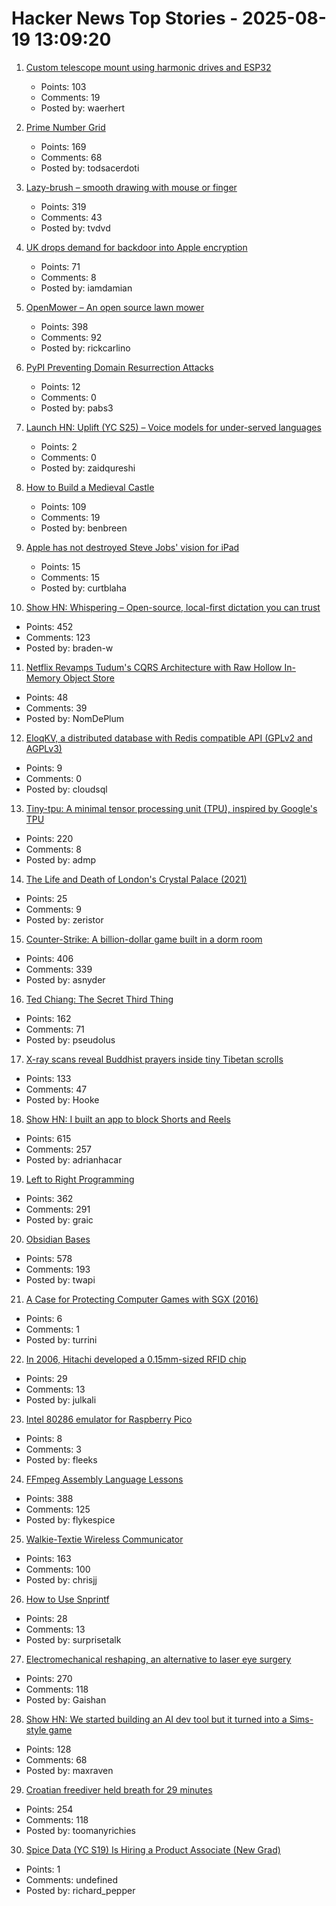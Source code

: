 # Hacker News Top Stories - 2025-08-19 13:09:20

1. [Custom telescope mount using harmonic drives and ESP32](https://www.svendewaerhert.com/blog/telescope-mount/)
   - Points: 103
   - Comments: 19
   - Posted by: waerhert

2. [Prime Number Grid](https://susam.net/primegrid.html)
   - Points: 169
   - Comments: 68
   - Posted by: todsacerdoti

3. [Lazy-brush – smooth drawing with mouse or finger](https://lazybrush.dulnan.net)
   - Points: 319
   - Comments: 43
   - Posted by: tvdvd

4. [UK drops demand for backdoor into Apple encryption](https://www.theverge.com/news/761240/uk-apple-us-encryption-back-door-demands-dropped)
   - Points: 71
   - Comments: 8
   - Posted by: iamdamian

5. [OpenMower – An open source lawn mower](https://github.com/ClemensElflein/OpenMower)
   - Points: 398
   - Comments: 92
   - Posted by: rickcarlino

6. [PyPI Preventing Domain Resurrection Attacks](https://blog.pypi.org/posts/2025-08-18-preventing-domain-resurrections/)
   - Points: 12
   - Comments: 0
   - Posted by: pabs3

7. [Launch HN: Uplift (YC S25) – Voice models for under-served languages](undefined)
   - Points: 2
   - Comments: 0
   - Posted by: zaidqureshi

8. [How to Build a Medieval Castle](https://archaeology.org/issues/september-october-2025/features/how-to-build-a-medieval-castle/)
   - Points: 109
   - Comments: 19
   - Posted by: benbreen

9. [Apple has not destroyed Steve Jobs' vision for iPad](https://victorwynne.com/vision-for-ipad/)
   - Points: 15
   - Comments: 15
   - Posted by: curtblaha

10. [Show HN: Whispering – Open-source, local-first dictation you can trust](https://github.com/epicenter-so/epicenter/tree/main/apps/whispering)
   - Points: 452
   - Comments: 123
   - Posted by: braden-w

11. [Netflix Revamps Tudum's CQRS Architecture with Raw Hollow In-Memory Object Store](https://www.infoq.com/news/2025/08/netflix-tudum-cqrs-raw-hollow/)
   - Points: 48
   - Comments: 39
   - Posted by: NomDePlum

12. [EloqKV, a distributed database with Redis compatible API (GPLv2 and AGPLv3)](https://github.com/eloqdata/eloqkv)
   - Points: 9
   - Comments: 0
   - Posted by: cloudsql

13. [Tiny-tpu: A minimal tensor processing unit (TPU), inspired by Google's TPU](https://github.com/tiny-tpu-v2/tiny-tpu)
   - Points: 220
   - Comments: 8
   - Posted by: admp

14. [The Life and Death of London's Crystal Palace (2021)](https://heritagecalling.com/2021/11/29/picturing-the-crystal-palace/)
   - Points: 25
   - Comments: 9
   - Posted by: zeristor

15. [Counter-Strike: A billion-dollar game built in a dorm room](https://www.nytimes.com/2025/08/18/arts/counter-strike-half-life-minh-le.html)
   - Points: 406
   - Comments: 339
   - Posted by: asnyder

16. [Ted Chiang: The Secret Third Thing](https://linch.substack.com/p/ted-chiang-review)
   - Points: 162
   - Comments: 71
   - Posted by: pseudolus

17. [X-ray scans reveal Buddhist prayers inside tiny Tibetan scrolls](https://www.popsci.com/technology/tibetan-prayer-scroll-scans/)
   - Points: 133
   - Comments: 47
   - Posted by: Hooke

18. [Show HN: I built an app to block Shorts and Reels](https://scrollguard.app/)
   - Points: 615
   - Comments: 257
   - Posted by: adrianhacar

19. [Left to Right Programming](https://graic.net/p/left-to-right-programming)
   - Points: 362
   - Comments: 291
   - Posted by: graic

20. [Obsidian Bases](https://help.obsidian.md/bases)
   - Points: 578
   - Comments: 193
   - Posted by: twapi

21. [A Case for Protecting Computer Games with SGX (2016)](https://dl.acm.org/doi/10.1145/3007788.3007792)
   - Points: 6
   - Comments: 1
   - Posted by: turrini

22. [In 2006, Hitachi developed a 0.15mm-sized RFID chip](https://www.hitachi.com/New/cnews/060206.html)
   - Points: 29
   - Comments: 13
   - Posted by: julkali

23. [Intel 80286 emulator for Raspberry Pico](https://github.com/xrip/pico-286)
   - Points: 8
   - Comments: 3
   - Posted by: fleeks

24. [FFmpeg Assembly Language Lessons](https://github.com/FFmpeg/asm-lessons)
   - Points: 388
   - Comments: 125
   - Posted by: flykespice

25. [Walkie-Textie Wireless Communicator](http://www.technoblogy.com/show?2AON)
   - Points: 163
   - Comments: 100
   - Posted by: chrisjj

26. [How to Use Snprintf](https://bernsteinbear.com/blog/snprintf/)
   - Points: 28
   - Comments: 13
   - Posted by: surprisetalk

27. [Electromechanical reshaping,  an alternative to laser eye surgery](https://medicalxpress.com/news/2025-08-alternative-lasik-lasers.html)
   - Points: 270
   - Comments: 118
   - Posted by: Gaishan

28. [Show HN: We started building an AI dev tool but it turned into a Sims-style game](https://www.youtube.com/watch?v=sRPnX_f2V_c)
   - Points: 128
   - Comments: 68
   - Posted by: maxraven

29. [Croatian freediver held breath for 29 minutes](https://divernet.com/scuba-news/freediving/how-croatian-freediver-held-breath-for-29-minutes/)
   - Points: 254
   - Comments: 118
   - Posted by: toomanyrichies

30. [Spice Data (YC S19) Is Hiring a Product Associate (New Grad)](https://www.ycombinator.com/companies/spice-data/jobs/RJz1peY-product-associate-new-grad)
   - Points: 1
   - Comments: undefined
   - Posted by: richard_pepper

